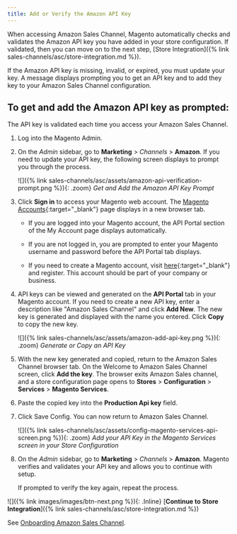 ```yaml
---
title: Add or Verify the Amazon API Key
---
```



When accessing Amazon Sales Channel, Magento automatically checks and validates the Amazon API key you have added in your store configuration. If validated, then you can move on to the next step, [Store Integration]({% link sales-channels/asc/store-integration.md %}).

If the Amazon API key is missing, invalid, or expired, you must update your key. A message displays prompting you to get an API key and to add they key to your Amazon Sales Channel configuration.

## To get and add the Amazon API key as prompted:

The API key is validated each time you access your Amazon Sales Channel.

1. Log into the Magento Admin.

1. On the _Admin_ sidebar, go to **Marketing** > _Channels_ > **Amazon**. If you need to update your API key, the following screen displays to prompt you through the process.

    ![]({% link sales-channels/asc/assets/amazon-api-verification-prompt.png %}){: .zoom}
    _Get and Add the Amazon API Key Prompt_

1. Click **Sign in** to access your Magento web account. The [Magento Accounts][1]{:target="_blank"} page displays in a new browser tab.

   - If you are logged into your Magento account, the API Portal section of the My Account page displays automatically.

   - If you are not logged in, you are prompted to enter your Magento username and password before the API Portal tab displays.

   - If you need to create a Magento account, visit [here][2]{:target="_blank"} and register. This account should be part of your company or business.

1. API keys can be viewed and generated on the **API Portal** tab in your Magento account. If you need to create a new API key, enter a description like "Amazon Sales Channel" and click **Add New**. The new key is generated and displayed with the name you entered. Click **Copy** to copy the new key.

    ![]({% link sales-channels/asc/assets/amazon-add-api-key.png %}){: .zoom}
    _Generate or Copy an API Key_

1. With the new key generated and copied, return to the Amazon Sales Channel browser tab. On the Welcome to Amazon Sales Channel screen, click **Add the key**. The browser exits Amazon Sales channel, and a store configuration page opens to **Stores** > **Configuration** > **Services** > **Magento Services**.

1. Paste the copied key into the **Production Api key** field.

1. Click <span class="btn">Save Config</span>. You can now return to Amazon Sales Channel.

    ![]({% link sales-channels/asc/assets/config-magento-services-api-screen.png %}){: .zoom}
    _Add your API Key in the Magento Services screen in your Store Configuration_

1. On the _Admin_ sidebar, go to **Marketing** > _Channels_ > **Amazon**. Magento verifies and validates your API key and allows you to continue with setup.

   If prompted to verify the key again, repeat the process.

![]({% link images/images/btn-next.png %}){: .Inline} [**Continue to Store Integration**]({% link sales-channels/asc/store-integration.md %})

See [Onboarding Amazon Sales Channel](https://docs.magento.com/m2/ce/user_guide/sales-channels/amazon/amazon-onboarding-home.html).

[1]: https://account.magento.com/apiportal/index/index/
[2]: https://account.magento.com/customer/account/login?_ga=2.148719543.106278199.1554930092-1646992284.1551820871
